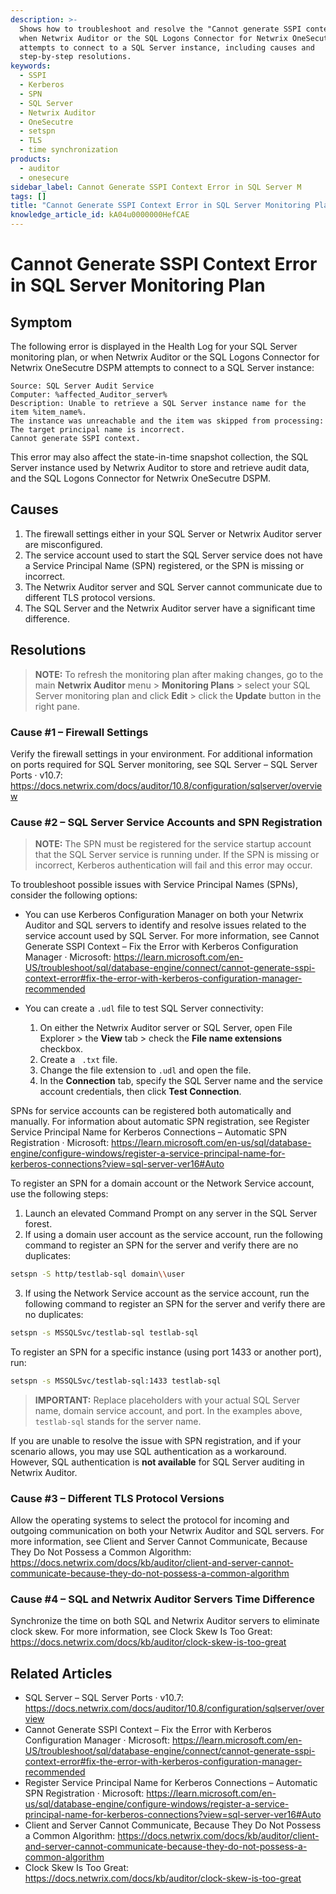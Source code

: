```yaml
---
description: >-
  Shows how to troubleshoot and resolve the "Cannot generate SSPI context" error
  when Netwrix Auditor or the SQL Logons Connector for Netwrix OneSecutre DSPM
  attempts to connect to a SQL Server instance, including causes and
  step-by-step resolutions.
keywords:
  - SSPI
  - Kerberos
  - SPN
  - SQL Server
  - Netwrix Auditor
  - OneSecutre
  - setspn
  - TLS
  - time synchronization
products:
  - auditor
  - onesecure
sidebar_label: Cannot Generate SSPI Context Error in SQL Server M
tags: []
title: "Cannot Generate SSPI Context Error in SQL Server Monitoring Plan"
knowledge_article_id: kA04u0000000HefCAE
---
```


# Cannot Generate SSPI Context Error in SQL Server Monitoring Plan

## Symptom

The following error is displayed in the Health Log for your SQL Server monitoring plan, or when Netwrix Auditor or the SQL Logons Connector for Netwrix OneSecutre DSPM attempts to connect to a SQL Server instance:

```text
Source: SQL Server Audit Service
Computer: %affected_Auditor_server%
Description: Unable to retrieve a SQL Server instance name for the item %item_name%.
The instance was unreachable and the item was skipped from processing:
The target principal name is incorrect.
Cannot generate SSPI context.
```

This error may also affect the state-in-time snapshot collection, the SQL Server instance used by Netwrix Auditor to store and retrieve audit data, and the SQL Logons Connector for Netwrix OneSecutre DSPM.

## Causes

1. The firewall settings either in your SQL Server or Netwrix Auditor server are misconfigured.
2. The service account used to start the SQL Server service does not have a Service Principal Name (SPN) registered, or the SPN is missing or incorrect.
3. The Netwrix Auditor server and SQL Server cannot communicate due to different TLS protocol versions.
4. The SQL Server and the Netwrix Auditor server have a significant time difference.

## Resolutions

> **NOTE:** To refresh the monitoring plan after making changes, go to the main **Netwrix Auditor** menu > **Monitoring Plans** > select your SQL Server monitoring plan and click **Edit** > click the **Update** button in the right pane.

### Cause #1 – Firewall Settings

Verify the firewall settings in your environment. For additional information on ports required for SQL Server monitoring, see SQL Server – SQL Server Ports · v10.7: https://docs.netwrix.com/docs/auditor/10.8/configuration/sqlserver/overview

### Cause #2 – SQL Server Service Accounts and SPN Registration

> **NOTE:** The SPN must be registered for the service startup account that the SQL Server service is running under. If the SPN is missing or incorrect, Kerberos authentication will fail and this error may occur.

To troubleshoot possible issues with Service Principal Names (SPNs), consider the following options:

- You can use Kerberos Configuration Manager on both your Netwrix Auditor and SQL servers to identify and resolve issues related to the service account used by SQL Server. For more information, see Cannot Generate SSPI Context – Fix the Error with Kerberos Configuration Manager · Microsoft: https://learn.microsoft.com/en-US/troubleshoot/sql/database-engine/connect/cannot-generate-sspi-context-error#fix-the-error-with-kerberos-configuration-manager-recommended

- You can create a `.udl` file to test SQL Server connectivity:
  1. On either the Netwrix Auditor server or SQL Server, open File Explorer > the **View** tab > check the **File name extensions** checkbox.
  2. Create a ` .txt` file.
  3. Change the file extension to `.udl` and open the file.
  4. In the **Connection** tab, specify the SQL Server name and the service account credentials, then click **Test Connection**.

SPNs for service accounts can be registered both automatically and manually. For information about automatic SPN registration, see Register Service Principal Name for Kerberos Connections – Automatic SPN Registration · Microsoft: https://learn.microsoft.com/en-us/sql/database-engine/configure-windows/register-a-service-principal-name-for-kerberos-connections?view=sql-server-ver16#Auto

To register an SPN for a domain account or the Network Service account, use the following steps:

1. Launch an elevated Command Prompt on any server in the SQL Server forest.
2. If using a domain user account as the service account, run the following command to register an SPN for the server and verify there are no duplicates:

```bash
setspn -S http/testlab-sql domain\\user
```

3. If using the Network Service account as the service account, run the following command to register an SPN for the server and verify there are no duplicates:

```bash
setspn -s MSSQLSvc/testlab-sql testlab-sql
```

To register an SPN for a specific instance (using port 1433 or another port), run:

```bash
setspn -s MSSQLSvc/testlab-sql:1433 testlab-sql
```

> **IMPORTANT:** Replace placeholders with your actual SQL Server name, domain service account, and port. In the examples above, `testlab-sql` stands for the server name.

If you are unable to resolve the issue with SPN registration, and if your scenario allows, you may use SQL authentication as a workaround. However, SQL authentication is **not available** for SQL Server auditing in Netwrix Auditor.

### Cause #3 – Different TLS Protocol Versions

Allow the operating systems to select the protocol for incoming and outgoing communication on both your Netwrix Auditor and SQL servers. For more information, see Client and Server Cannot Communicate, Because They Do Not Possess a Common Algorithm: https://docs.netwrix.com/docs/kb/auditor/client-and-server-cannot-communicate-because-they-do-not-possess-a-common-algorithm

### Cause #4 – SQL and Netwrix Auditor Servers Time Difference

Synchronize the time on both SQL and Netwrix Auditor servers to eliminate clock skew. For more information, see Clock Skew Is Too Great: https://docs.netwrix.com/docs/kb/auditor/clock-skew-is-too-great

## Related Articles

- SQL Server – SQL Server Ports · v10.7: https://docs.netwrix.com/docs/auditor/10.8/configuration/sqlserver/overview
- Cannot Generate SSPI Context – Fix the Error with Kerberos Configuration Manager · Microsoft: https://learn.microsoft.com/en-US/troubleshoot/sql/database-engine/connect/cannot-generate-sspi-context-error#fix-the-error-with-kerberos-configuration-manager-recommended
- Register Service Principal Name for Kerberos Connections – Automatic SPN Registration · Microsoft: https://learn.microsoft.com/en-us/sql/database-engine/configure-windows/register-a-service-principal-name-for-kerberos-connections?view=sql-server-ver16#Auto
- Client and Server Cannot Communicate, Because They Do Not Possess a Common Algorithm: https://docs.netwrix.com/docs/kb/auditor/client-and-server-cannot-communicate-because-they-do-not-possess-a-common-algorithm
- Clock Skew Is Too Great: https://docs.netwrix.com/docs/kb/auditor/clock-skew-is-too-great
